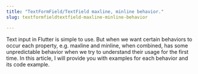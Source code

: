 ```yaml
---
title: "TextFormField/TextField maxline, minline behavior."
slug: textformfieldtextfield-maxline-minline-behavior

---
```


Text input in Flutter is simple to use. But when we want certain behaviors to occur each property, e.g. maxline and minline, when combined, has some unpredictable behavior when we try to understand their usage for the first time. In this article, I will provide you with examples for each behavior and its code example.